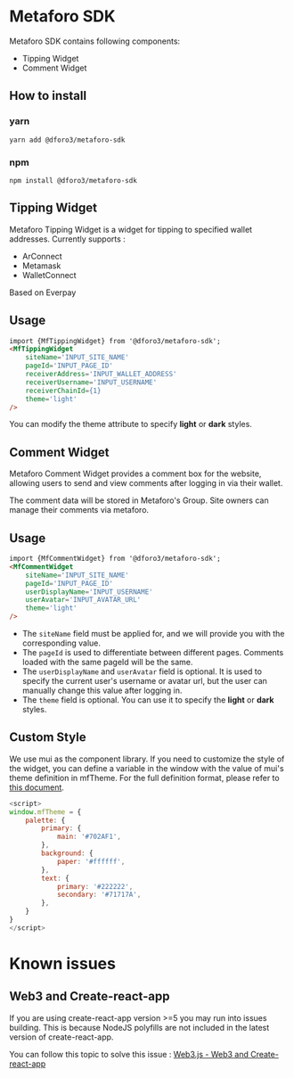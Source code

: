 # Metaforo SDK

Metaforo SDK contains following components:

- Tipping Widget
- Comment Widget

## How to install

### yarn

`yarn add @dforo3/metaforo-sdk`

### npm

`npm install @dforo3/metaforo-sdk`

## Tipping Widget

Metaforo Tipping Widget is a widget for tipping to specified wallet addresses. Currently supports :

- ArConnect
- Metamask
- WalletConnect

Based on Everpay

## Usage

```html
import {MfTippingWidget} from '@dforo3/metaforo-sdk';
<MfTippingWidget
    siteName='INPUT_SITE_NAME'
    pageId='INPUT_PAGE_ID'
    receiverAddress='INPUT_WALLET_ADDRESS'
    receiverUsername='INPUT_USERNAME'
    receiverChainId={1}
    theme='light'
/>
```

You can modify the theme attribute to specify **light** or **dark** styles.

## Comment Widget

Metaforo Comment Widget provides a comment box for the website, allowing users to send and view comments after logging
in via their wallet.

The comment data will be stored in Metaforo's Group. Site owners can manage their comments via metaforo.

## Usage

```html
import {MfCommentWidget} from '@dforo3/metaforo-sdk';
<MfCommentWidget
    siteName='INPUT_SITE_NAME'
    pageId='INPUT_PAGE_ID'
    userDisplayName='INPUT_USERNAME'
    userAvatar='INPUT_AVATAR_URL'
    theme='light'
/>
```

- The `siteName` field must be applied for, and we will provide you with the corresponding value.
- The `pageId` is used to differentiate between different pages. Comments loaded with the same pageId will be the same.
- The `userDisplayName` and `userAvatar` field is optional. It is used to specify the current user's username or avatar url, but the user can manually change
  this value after logging in.
- The `theme` field is optional. You can use it to specify the  **light** or **dark** styles.

## Custom Style

We use mui as the component library. If you need to customize the style of the widget, you can define a variable in
the window with the value of mui's theme definition in mfTheme. For the full definition format, please refer
to [this document](https://mui.com/material-ui/customization/default-theme/).

```javascript
<script>
window.mfTheme = {
    palette: {
        primary: {
            main: '#702AF1',
        },
        background: {
            paper: '#ffffff',
        },
        text: {
            primary: '#222222',
            secondary: '#71717A',
        },
    }
}
</script>
```

# Known issues

## Web3 and Create-react-app

If you are using create-react-app version >=5 you may run into issues building. This is because NodeJS polyfills are not
included in the latest version of create-react-app.

You can follow this topic to solve this
issue : [Web3.js - Web3 and Create-react-app](https://github.com/web3/web3.js#web3-and-create-react-app)